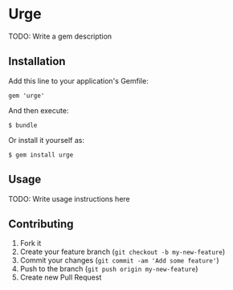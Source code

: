 # Urge

TODO: Write a gem description

## Installation

Add this line to your application's Gemfile:

    gem 'urge'

And then execute:

    $ bundle

Or install it yourself as:

    $ gem install urge

## Usage

TODO: Write usage instructions here

## Contributing

1. Fork it
2. Create your feature branch (`git checkout -b my-new-feature`)
3. Commit your changes (`git commit -am 'Add some feature'`)
4. Push to the branch (`git push origin my-new-feature`)
5. Create new Pull Request
